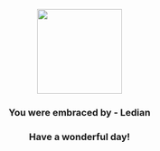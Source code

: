 <p align="center">
    <img src="https://raw.githubusercontent.com/PokeAPI/sprites/master/sprites/pokemon/166.png" width="150" height="150">
</p>
<h3 align="center">You were embraced by - <b>Ledian</b></h3>
<h3 align="center">Have a wonderful day!</h3>
